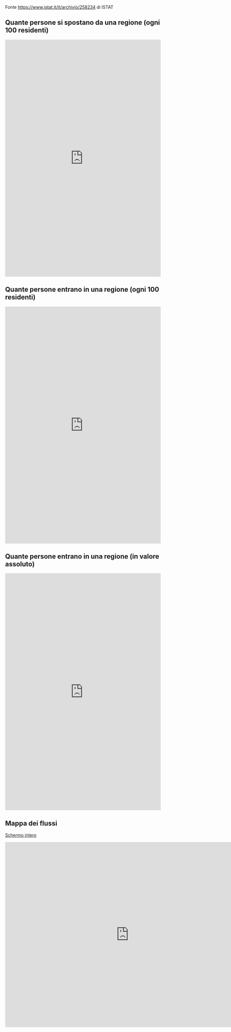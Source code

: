 Fonte https://www.istat.it/it/archivio/258234 di ISTAT

## Quante persone si spostano da una regione (ogni 100 residenti)

<iframe title="Individui che si spostano per ragioni di studio e lavoro" aria-label="Mappa" id="datawrapper-chart-H7vtc" src="https://datawrapper.dwcdn.net/H7vtc/2/" scrolling="no" frameborder="0" style="width: 0; min-width: 100% !important; border: none;" height="768"></iframe><script type="text/javascript">!function(){"use strict";window.addEventListener("message",(function(e){if(void 0!==e.data["datawrapper-height"]){var t=document.querySelectorAll("iframe");for(var a in e.data["datawrapper-height"])for(var r=0;r<t.length;r++){if(t[r].contentWindow===e.source)t[r].style.height=e.data["datawrapper-height"][a]+"px"}}}))}();
</script>

## Quante persone entrano in una regione (ogni 100 residenti)

<iframe title="Individui in entrata per ragioni di studio e lavoro" aria-label="Mappa" id="datawrapper-chart-h68yA" src="https://datawrapper.dwcdn.net/h68yA/2/" scrolling="no" frameborder="0" style="width: 0; min-width: 100% !important; border: none;" height="768"></iframe><script type="text/javascript">!function(){"use strict";window.addEventListener("message",(function(e){if(void 0!==e.data["datawrapper-height"]){var t=document.querySelectorAll("iframe");for(var a in e.data["datawrapper-height"])for(var r=0;r<t.length;r++){if(t[r].contentWindow===e.source)t[r].style.height=e.data["datawrapper-height"][a]+"px"}}}))}();
</script>

## Quante persone entrano in una regione (in valore assoluto)

<iframe title="Individui in entrata per ragioni di studio e lavoro (valore assoluto)" aria-label="Mappa" id="datawrapper-chart-FMukw" src="https://datawrapper.dwcdn.net/FMukw/1/" scrolling="no" frameborder="0" style="width: 0; min-width: 100% !important; border: none;" height="768"></iframe><script type="text/javascript">!function(){"use strict";window.addEventListener("message",(function(e){if(void 0!==e.data["datawrapper-height"]){var t=document.querySelectorAll("iframe");for(var a in e.data["datawrapper-height"])for(var r=0;r<t.length;r++){if(t[r].contentWindow===e.source)t[r].style.height=e.data["datawrapper-height"][a]+"px"}}}))}();
</script>

## Mappa dei flussi

<a href="https://flowmap.blue/1RmMNWkNdNC4M3erXHU36x0c97Avlb849kbzEVIfZCdo?v=42.203718,11.904156,5.43,0,0&a=0&as=1&b=1&bo=75&c=0&ca=1&d=0&fe=1&lt=1&lfm=ALL&col=Blues&f=50" target="_blank">Schermo intero</a>

<iframe width="800" height="600" src="https://flowmap.blue/1RmMNWkNdNC4M3erXHU36x0c97Avlb849kbzEVIfZCdo/embed?v=42.203718,11.904156,5.43,0,0&a=0&as=1&b=1&bo=75&c=0&ca=1&d=0&fe=1&lt=1&lfm=ALL&col=Blues&f=50" frameborder="0" allowfullscreen></iframe>
